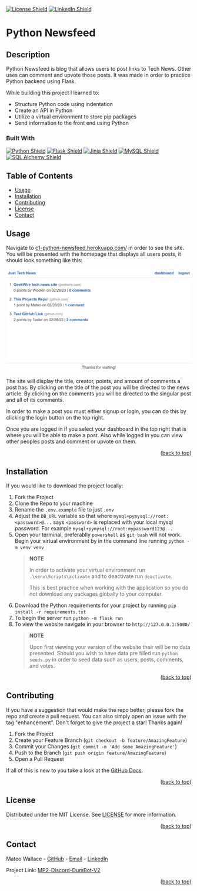 <p id="readme-top"></p>

[![License Shield](https://img.shields.io/badge/License-MIT-success?style=for-the-badge)](./LICENSE) [![LinkedIn Shield](https://img.shields.io/badge/LinkedIn-555555?style=for-the-badge&logo=linkedin)](https://www.linkedin.com/in/mateo-wallace/)

# Python Newsfeed

## Description

Python Newsfeed is blog that allows users to post links to Tech News. Other uses can comment and upvote those posts. It was made in order to practice Python backend using Flask.

While building this project I learned to:

- Structure Python code using indentation
- Create an API in Python
- Utilize a virtual environment to store pip packages
- Send information to the front end using Python

### Built With

[![Python Shield](https://img.shields.io/badge/Python-3776AB?&style=for-the-badge&logo=python&logoColor=white)](https://www.apollographql.com/)
[![Flask Shield](https://img.shields.io/badge/Flask-000000?&style=for-the-badge&logo=flask&logoColor=white)](https://flask.palletsprojects.com/en/2.2.x/)
[![Jinja Shield](https://img.shields.io/badge/Jinja-B41717?&style=for-the-badge&logo=jinja&logoColor=white)](https://jinja.palletsprojects.com/en/3.1.x/)
[![MySQL Shield](https://img.shields.io/badge/MySQL-4479A1?&style=for-the-badge&logo=mysql&logoColor=white)](https://dev.mysql.com/doc/)
[![SQL Alchemy Shield](https://img.shields.io/badge/SQL_Alchemy-d71f00?&style=for-the-badge&logo=mysql&logoColor=white)](https://www.sqlalchemy.org/)

## Table of Contents

- [Usage](#usage)
- [Installation](#installation)
- [Contributing](#contributing)
- [License](#license)
- [Contact](#contact)

## Usage

Navigate to [c1-python-newsfeed.herokuapp.com/](https://c1-python-newsfeed.herokuapp.com/) in order to see the site. You will be presented with the homepage that displays all users posts, it should look something like this:

![example of deployed site](./app/utils/assets/deployed.png)

The site will display the title, creator, points, and amount of comments a post has. By clicking on the title of the post you will be directed to the news article. By clicking on the comments you will be directed to the singular post and all of its comments.

In order to make a post you must either signup or login, you can do this by clicking the login button on the top right. 

Once you are logged in if you select your dashboard in the top right that is where you will be able to make a post. Also while logged in you can view other peoples posts and comment or upvote on them.

<p align="right">(<a href="#readme-top">back to top</a>)</p>

## Installation

If you would like to download the project locally:

1. Fork the Project
1. Clone the Repo to your machine
1. Rename the `.env.example` file to just `.env`
1. Adjust the `DB_URL` variable so that where `mysql+pymysql://root:<password>@...` says `<password>` is replaced with your local mysql password. For example `mysql+pymysql://root:mypassword123@...`
1. Open your terminal, preferablly `powershell` as `git bash` will not work. Begin your virtual environment by in the command line running `python -m venv venv`
    >**NOTE**
    >
    >In order to activate your virtual environment run `.\venv\Scripts\activate` and to deactivate run `deactivate`. 
    >
    >This is best practice when working with the application so you do not download any packages globally to your computer.
1. Download the Python requirements for your project by running `pip install -r requirements.txt`
1. To begin the server run `python -m flask run`
1. To view the website navigate in your browser to `http://127.0.0.1:5000/`
    >**NOTE**
    >
    >Upon first viewing your version of the website their will be no data presented. Should you wish to have data pre filled run `python seeds.py` in order to seed data such as users, posts, comments, and votes.

<p align="right">(<a href="#readme-top">back to top</a>)</p>

## Contributing

If you have a suggestion that would make the repo better, please fork the repo and create a pull request. You can also simply open an issue with the tag "enhancement". Don't forget to give the project a star! Thanks again!

1. Fork the Project
1. Create your Feature Branch (`git checkout -b feature/AmazingFeature`)
1. Commit your Changes (`git commit -m 'Add some AmazingFeature'`)
1. Push to the Branch (`git push origin feature/AmazingFeature`)
1. Open a Pull Request

If all of this is new to you take a look at the [GitHub Docs](https://docs.github.com/en/get-started/quickstart/fork-a-repo).

<p align="right">(<a href="#readme-top">back to top</a>)</p>

## License

Distributed under the MIT License. See [LICENSE](./LICENSE) for more information.

<p align="right">(<a href="#readme-top">back to top</a>)</p>

## Contact

Mateo Wallace - [GitHub](https://github.com/Mateo-Wallace) - [Email](mailto:mateo.t.wallace@gmail.com) - [LinkedIn](https://www.linkedin.com/in/mateo-wallace/)

Project Link: [MP2-Discord-DumBot-V2](https://github.com/Mateo-Wallace/MP2-Discord-DumBot-V2)

<p align="right">(<a href="#readme-top">back to top</a>)</p>

